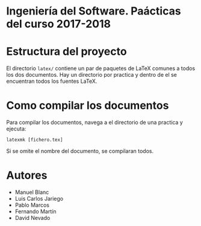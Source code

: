 
# Ingeniería del Software. Paácticas del curso 2017-2018

# Estructura del proyecto

El directorio `latex/` contiene un par de paquetes de LaTeX comunes a todos los
dos documentos. Hay un directorio por practica y dentro de el se encuentran
todos los fuentes LaTeX.

# Como compilar los documentos

Para compilar los documentos, navega a el directorio de una practica y ejecuta:

    latexmk [fichero.tex]

Si se omite el nombre del documento, se compilaran todos.

# Autores

- Manuel Blanc
- Luis Carlos Jariego
- Pablo Marcos
- Fernando Martín
- David Nevado